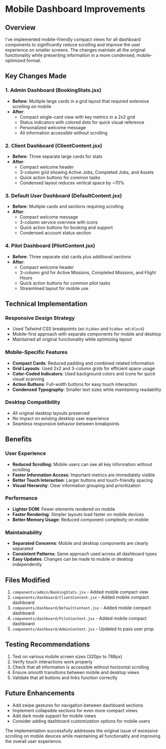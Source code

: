 # Mobile Dashboard Improvements

## Overview
I've implemented mobile-friendly compact views for all dashboard components to significantly reduce scrolling and improve the user experience on smaller screens. The changes maintain all the original functionality while presenting information in a more condensed, mobile-optimized format.

## Key Changes Made

### 1. Admin Dashboard (BookingStats.jsx)
- **Before**: Multiple large cards in a grid layout that required extensive scrolling on mobile
- **After**: 
  - Compact single-card view with key metrics in a 2x2 grid
  - Status indicators with colored dots for quick visual reference
  - Personalized welcome message
  - All information accessible without scrolling

### 2. Client Dashboard (ClientContent.jsx)
- **Before**: Three separate large cards for stats
- **After**:
  - Compact welcome header
  - 3-column grid showing Active Jobs, Completed Jobs, and Assets
  - Quick action buttons for common tasks
  - Condensed layout reduces vertical space by ~70%

### 3. Default User Dashboard (DefaultContent.jsx)
- **Before**: Multiple cards and sections requiring scrolling
- **After**:
  - Compact welcome message
  - 3-column service overview with icons
  - Quick action buttons for booking and support
  - Condensed account status section

### 4. Pilot Dashboard (PilotContent.jsx)
- **Before**: Three separate stat cards plus additional sections
- **After**:
  - Compact welcome header
  - 3-column grid for Active Missions, Completed Missions, and Flight Hours
  - Quick action buttons for common pilot tasks
  - Streamlined layout for mobile use

## Technical Implementation

### Responsive Design Strategy
- Used Tailwind CSS breakpoints (`md:hidden` and `hidden md:block`)
- Mobile-first approach with separate components for mobile and desktop
- Maintained all original functionality while optimizing layout

### Mobile-Specific Features
- **Compact Cards**: Reduced padding and combined related information
- **Grid Layouts**: Used 2x2 and 3-column grids for efficient space usage
- **Color-Coded Indicators**: Used background colors and icons for quick visual scanning
- **Action Buttons**: Full-width buttons for easy touch interaction
- **Condensed Typography**: Smaller text sizes while maintaining readability

### Desktop Compatibility
- All original desktop layouts preserved
- No impact on existing desktop user experience
- Seamless responsive behavior between breakpoints

## Benefits

### User Experience
- **Reduced Scrolling**: Mobile users can see all key information without scrolling
- **Faster Information Access**: Important metrics are immediately visible
- **Better Touch Interaction**: Larger buttons and touch-friendly spacing
- **Visual Hierarchy**: Clear information grouping and prioritization

### Performance
- **Lighter DOM**: Fewer elements rendered on mobile
- **Faster Rendering**: Simpler layouts load faster on mobile devices
- **Better Memory Usage**: Reduced component complexity on mobile

### Maintainability
- **Separated Concerns**: Mobile and desktop components are clearly separated
- **Consistent Patterns**: Same approach used across all dashboard types
- **Easy Updates**: Changes can be made to mobile or desktop independently

## Files Modified
1. `components/admin/BookingStats.jsx` - Added mobile compact view
2. `components/dashboard/ClientContent.jsx` - Added mobile compact dashboard
3. `components/dashboard/DefaultContent.jsx` - Added mobile compact dashboard
4. `components/dashboard/PilotContent.jsx` - Added mobile compact dashboard
5. `components/dashboard/AdminContent.jsx` - Updated to pass user prop

## Testing Recommendations
1. Test on various mobile screen sizes (320px to 768px)
2. Verify touch interactions work properly
3. Check that all information is accessible without horizontal scrolling
4. Ensure smooth transitions between mobile and desktop views
5. Validate that all buttons and links function correctly

## Future Enhancements
- Add swipe gestures for navigation between dashboard sections
- Implement collapsible sections for even more compact views
- Add dark mode support for mobile views
- Consider adding dashboard customization options for mobile users

The implementation successfully addresses the original issue of excessive scrolling on mobile devices while maintaining all functionality and improving the overall user experience.